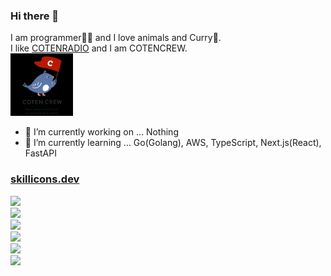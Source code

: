 ### Hi there 👋

I am programmer👩‍💻 and I love animals and Curry🍛. <br>
I like [COTENRADIO](https://www.youtube.com/c/cotenradio) and I am COTENCREW.<br>
<img src="crew-logo-03.png" width="100"/>

<!--
**itachi-P/itachi-p** is a ✨ _special_ ✨ repository because its `README.md` (this file) appears on your GitHub profile.

Here are some ideas to get you started:
-->

- 🔭 I’m currently working on ... Nothing
- 🌱 I’m currently learning ... Go(Golang), AWS, TypeScript, Next.js(React), FastAPI

### [skillicons.dev](https://skillicons.dev)
<p align="left">
  <a href="https://skillicons.dev">
    <img src="https://skillicons.dev/icons?i=github,git,vscode,vim,bash,linux,aws,supabase,vercel,docker,gradle" /><br />
    <img src="https://skillicons.dev/icons?i=go,php,laravel,heroku,ruby,rails,py,selenium,fastapi,solidity" /><br />
    <img src="https://skillicons.dev/icons?i=js,ts,react,nextjs,redux,netlify,dart,flutter,firebase,gcp" /><br />
    <img src="https://skillicons.dev/icons?i=mysql,postgres,sqlite,mongodb,redis,dynamodb" /><br />
    <img src="https://skillicons.dev/icons?i=html,css,bootstrap,sass,tailwind,wordpress" /><br />
    <img src="https://skillicons.dev/icons?i=java,eclipse,c,cs,dotnet,perl,lua" /><br />
  </a>
</p>
